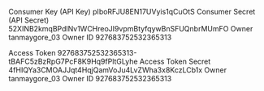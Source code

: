 Consumer Key (API Key) pIboRFJU8EN17UVyis1qCuOtS
Consumer Secret (API Secret) 52XINB2kmqBPdlNv1WCHreoJI9vpmBtyfqywBnSFUQnbrMUmFO
Owner tanmaygore_03
Owner ID 927683752532365313


Access Token 927683752532365313-tBAFC5zBzRpG7PcF8K9Hq9fPltGLyhe
Access Token Secret 4fHIQYa3CMOAJJqt4HqjQamVoJu4LvZWha3x8KczLCb1x
Owner tanmaygore_03
Owner ID 927683752532365313